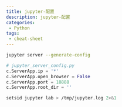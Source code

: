 ```yaml
---
title: jupyter-配置
description: jupyter-配置
categories:
 - Python
tags:
 - cheat-sheet
---
```


```bash
jupyter server --generate-config
```

```python
# jupyter_server_config.py
c.ServerApp.ip = '*'
c.ServerApp.open_browser = False
c.ServerApp.port = 18888
c.ServerApp.root_dir = ''
```

```bash
setsid jupyter lab > /tmp/jupyter.log 2>&1
```

